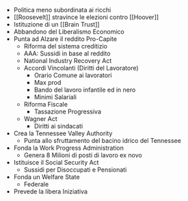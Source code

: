 - Politica meno subordinata ai ricchi
- [[Roosevelt]] stravince le elezioni contro [[Hoover]]
- Istituzione di un [[Brain Trust]]
- Abbandono del Liberalismo Economico
- Punta ad Alzare il reddito Pro-Capite
	- Riforma del sistema creditizio
	- AAA: Sussidi in base al reddito
	- National Industry Recovery Act
	- Accordi Vincolanti (Diritti del Lavoratore)
		- Orario Comune ai lavoratori
		- Max prod
		- Bando del lavoro infantile ed in nero
		- Minimi Salariali
	- Riforma Fiscale
		- Tassazione Progressiva
	- Wagner Act
		- Diritti ai sindacati
- Crea la Tennessee Valley Authority
	- Punta allo sfruttamento del bacino idrico del Tennessee
- Fonda la Work Progress Administration
	- Genera 8 Milioni di posti di lavoro ex novo
- Istituisce il Social Security Act
	- Sussidi per Disoccupati e Pensionati
- Fonda un Welfare State
	- Federale
- Prevede la libera Iniziativa